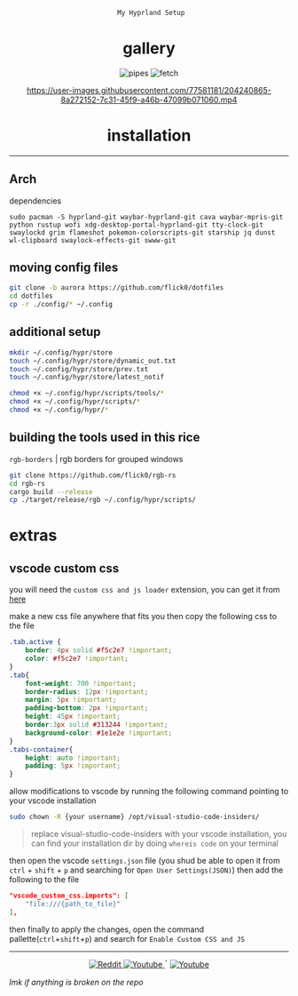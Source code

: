 <div align="justify">

<div align="center">

```ocaml
 My Hyprland Setup
```


# gallery
![pipes](./assets/pipes.png)
![fetch](./assets/fetch.png)
 

https://user-images.githubusercontent.com/77581181/204240865-8a272152-7c31-45f9-a46b-47099b071060.mp4

 
</div>
</div>




<div align="justify">

<div align="center">

# installation
 
<hr>
 
</div>
</div>

## Arch
dependencies
```
sudo pacman -S hyprland-git waybar-hyprland-git cava waybar-mpris-git python rustup wofi xdg-desktop-portal-hyprland-git tty-clock-git swaylockd grim flameshot pokemon-colorscripts-git starship jq dunst wl-clipboard swaylock-effects-git swww-git
```

## moving config files

```bash
git clone -b aurora https://github.com/flick0/dotfiles
cd dotfiles
cp -r ./config/* ~/.config
```

## additional setup

```bash
mkdir ~/.config/hypr/store
touch ~/.config/hypr/store/dynamic_out.txt
touch ~/.config/hypr/store/prev.txt
touch ~/.config/hypr/store/latest_notif

chmod +x ~/.config/hypr/scripts/tools/*
chmod +x ~/.config/hypr/scripts/*
chmod +x ~/.config/hypr/*
```

## building the tools used in this rice

`rgb-borders` | rgb borders for grouped windows
```bash
git clone https://github.com/flick0/rgb-rs
cd rgb-rs
cargo build --release
cp ./target/release/rgb ~/.config/hypr/scripts/
```


# extras

## vscode custom css

you will need the `custom css and js loader` extension, you can get it from [here](https://marketplace.visualstudio.com/items?itemName=be5invis.vscode-custom-css)

make a new css file anywhere that fits you
then copy the following css to the file

```css
.tab.active {
    border: 4px solid #f5c2e7 !important;
    color: #f5c2e7 !important;
}
.tab{
    font-weight: 700 !important;
    border-radius: 12px !important;
    margin: 5px !important;
    padding-bottom: 2px !important;
    height: 45px !important;
    border:3px solid #313244 !important;
    background-color: #1e1e2e !important;
}
.tabs-container{
    height: auto !important;
    padding: 5px !important;
}
```

allow modifications to vscode by running the following command pointing to your vscode installation
```bash
sudo chown -R {your username} /opt/visual-studio-code-insiders/
```
> replace visual-studio-code-insiders with your vscode installation,
> you can find your installation dir by doing `whereis code` on your terminal


then open the vscode `settings.json` file (you shud be able to open it from `ctrl` + `shift` + `p` and searching for `Open User Settings(JSON)`)
then add the following to the file

```json
"vscode_custom_css.imports": [
    "file:///{path_to_file}"
],
```

then finally to apply the changes, open the command pallette(`ctrl`+`shift`+`p`) and search for `Enable Custom CSS and JS`


<hr>

<p align="center">
	<a href="https://www.reddit.com/r/unixporn/comments/z6s20y/hyprland_aurora_modified_my_previous_rice_to_fit/">
		<img alt="Reddit" src="https://img.shields.io/badge/Reddit-%23eba0ac.svg?style=for-the-badge&logo=Reddit&logoColor=1e1e2e">
  </a>
	<a href="https://www.youtube.com/watch?v=zi2Nm5-0PYY">
		<img alt="Youtube" src="https://img.shields.io/badge/YouTube-%23f38ba8.svg?style=for-the-badge&logo=YouTube&logoColor=white">
  </a>
   ॱ
 	<a href="https://discord.com/channels/@me/482139697796349953">
		<img alt="Youtube" src="https://dcbadge.vercel.app/api/shield/482139697796349953">
  </a>
</p>

*lmk if anything is broken on the repo*





